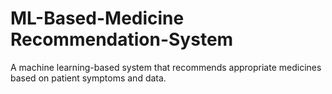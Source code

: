 # ML-Based-Medicine Recommendation-System
A machine learning-based system that recommends appropriate medicines based on patient symptoms and data.
